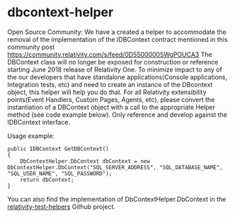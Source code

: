 # dbcontext-helper
Open Source Community: We have a created a helper to accommodate the removal of the implementation of the IDBContext contract mentioned in this community post https://community.relativity.com/s/feed/0D55000005WgPOUCA3 The DBContext class will no longer be exposed for construction or reference starting June 2018 release of Relativity One. To minimize impact to any of the our developers that have standalone applications(Console applications, Integration tests, etc) and need to create an instance of the DBcontext object, this helper will help you do that. For all Relativity extensibility points(Event Handlers, Custom Pages, Agents, etc), please convert the instantiation of a DBContext object with a call to the appropriate Helper method (see code example below). Only reference and develop against the IDBContext interface.

Usage example:

```
public IDBContext GetDBContext()
{
	DbContextHelper.DbContext dbContext = new DbContextHelper.DbContext("SQL_SERVER_ADDRESS", "SQL_DATABASE_NAME", "SQL_USER_NAME", "SQL_PASSWORD");
	return dbContext;
}
```

You can also find the implementation of DbContextHelper.DbContext in the [relativity-test-helpers](https://github.com/relativitydev/relativity-test-helpers) Github project.
